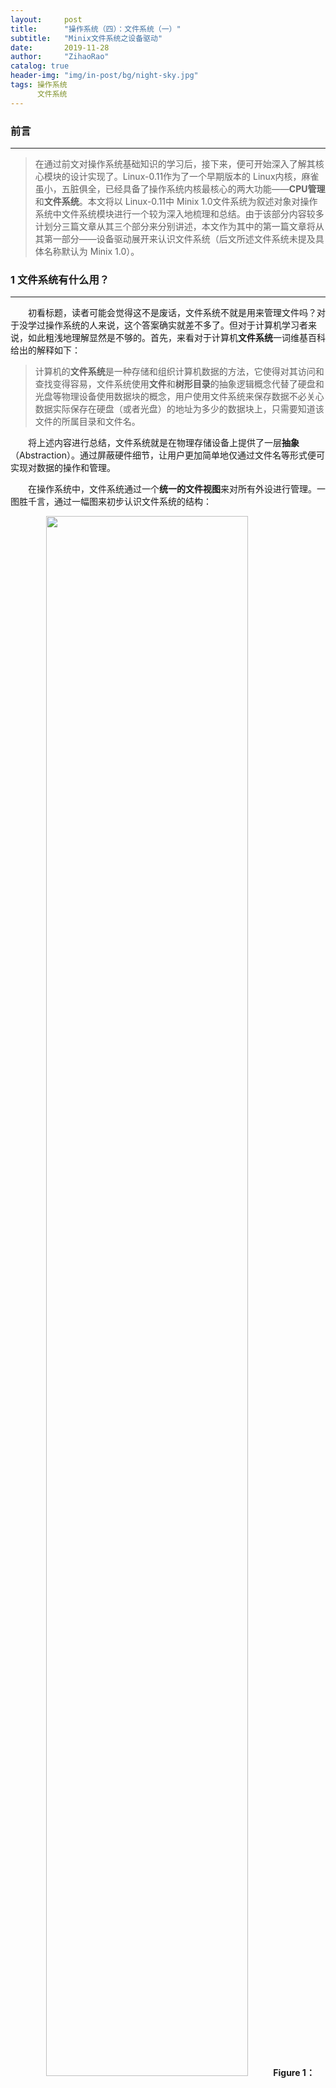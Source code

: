 ```yaml
---
layout:     post
title:      "操作系统（四）：文件系统（一）"
subtitle:   "Minix文件系统之设备驱动"
date:       2019-11-28
author:     "ZihaoRao"
catalog: true
header-img: "img/in-post/bg/night-sky.jpg"
tags: 操作系统
      文件系统
---
```






### 前言
---
> 在通过前文对操作系统基础知识的学习后，接下来，便可开始深入了解其核心模块的设计实现了。Linux-0.11作为了一个早期版本的 Linux内核，麻雀虽小，五脏俱全，已经具备了操作系统内核最核心的两大功能——**CPU管理**和**文件系统**。本文将以 Linux-0.11中 Minix 1.0文件系统为叙述对象对操作系统中文件系统模块进行一个较为深入地梳理和总结。由于该部分内容较多计划分三篇文章从其三个部分来分别讲述，本文作为其中的第一篇文章将从其第一部分——设备驱动展开来认识文件系统（后文所述文件系统未提及具体名称默认为 Minix 1.0）。                                                                                                                           
>



### 1 文件系统有什么用？
---
&emsp;&emsp;初看标题，读者可能会觉得这不是废话，文件系统不就是用来管理文件吗？对于没学过操作系统的人来说，这个答案确实就差不多了。但对于计算机学习者来说，如此粗浅地理解显然是不够的。首先，来看对于计算机**文件系统**一词维基百科给出的解释如下：

> 计算机的**文件系统**是一种存储和组织计算机数据的方法，它使得对其访问和查找变得容易，文件系统使用**文件**和**树形目录**的抽象逻辑概念代替了硬盘和光盘等物理设备使用数据块的概念，用户使用文件系统来保存数据不必关心数据实际保存在硬盘（或者光盘）的地址为多少的数据块上，只需要知道该文件的所属目录和文件名。

&emsp;&emsp;将上述内容进行总结，文件系统就是在物理存储设备上提供了一层**抽象**（Abstraction）。通过屏蔽硬件细节，让用户更加简单地仅通过文件名等形式便可实现对数据的操作和管理。

&emsp;&emsp;在操作系统中，文件系统通过一个**统一的文件视图**来对所有外设进行管理。一图胜千言，通过一幅图来初步认识文件系统的结构：

<div align="center"><img src="/img/in-post/content/os/file-system/unified-file-view.png" width="80%"/><b>Figure 1：Unified file view</b></div>

&emsp;&emsp;外设作为用户与计算机交互的入口，作为现代计算机组成中核心模块，扮演者非常重要的角色。一般的操作系统将外设粗略地分成两种类型：**块设备**（block device）和**字符设备**（character device）。块设备是一种可以以固定大小的数据块为单位进行寻址和访问的设备，如上图右侧的硬盘和软盘设备等。字符设备是一种以字符流作为操作对象的设备，不能进行寻址操作。如上图左侧的显示器，键盘和打印机等。相比于块设备而言，流设备的操作流程较简单，文本不做介绍，有兴趣的读者可以参考[《Linux内核完全注释》](https://book.douban.com/subject/1231236/)一书中第十章对流设备相关内容。本系列文章将按照上图所绘结构，以自底向上的顺序来叙述 Minix 1.0文件系统管理块设备的具体实现，本篇文章将通过对上图中 Layer 3中块设备与系统交互模块——设备驱动进行阐述来认识文件系统如何从源头进行数据的读写管理。



### 2 文件系统之设备驱动
---
#### 2.1 请求结构

&emsp;&emsp;由计算机组成原理知识可知，内存属于易失型存储器，断电后就会丢失其上所有数据。而硬盘则为持久性存储设备，只要不人为地删除，其上的数据一般都可长久保存。所以通常程序和文件等数据都存放在硬盘上，当系统开机后需要使用某个文件或程序时再动态将其加载入内存由处理器进行执行。本节将讲述的驱动程序将展示计算机文件系统如何从数据源头对数据块进行读写处理。

&emsp;&emsp;Linux-0.11的 Minix文件系统从设备读取数据的过程为，Layer 2中的缓冲管理程序通过调用 Layer 3中提供的低级块读写函数 `ll_rw_block()`，向相应的块设备驱动程序发出一个读/写数据块的操作请求。然后，该函数为此创建一个**请求结构项**，并插入到相应设备的请求队列中。为了提高读写磁盘的效率，减少磁头移动的距离，在插入请求项时会通过**电梯算法**对同一种设备的请求项按照一定的规则进行排序。

&emsp;&emsp;接下来将结合示意图以及 Linux-0.11内核相关具体代码对上述过程进行详细说明。首先，为了接收不同块设备的请求，Linux-0.11通过一张块设备表 `lbk_dev[]`来对不同设备的请求项分别进行管理。每种块设备都在表中占一项，块设备结构表表项结构如下：

```c++
/* linux-0.11/kernel/blk_drv/blk.h*/
struct blk_dev_struct {
	void (*request_fn)(void);         //Function pointer for request item operation
	struct request * current_request; //Current request item pointer
};

//Block device table(array，NR_BLK_DEV=7)
extern struct blk_dev_struct blk_dev[NR_BLK_DEV];
```

&emsp;&emsp;设备结构表结构体中，第一个字段为函数指针，其指向对应具体块设备驱动程序中的执行函数，用于调用具体块设备驱动程序处理相应块设备链表中的请求项。例如：对于硬盘设备，它为 `do_hd_request()`，对于软盘设备，它为 `do_floppy_request()`。第二个字段是当前请求项结构指针，用于指向本块设备请求项队列的表头，初始化时都被设置成 NULL。在 Linux-0.11中，默认的块设备有三种，它们分别对应的请求信息如下：

| 主设备号 |  类型  |       说明       |     请求项操作函数     |
| :--: | :--: | :------------: | :-------------: |
|  1   | 块/字符 | ram, 内存设备，虚拟盘等 | do_rd_request() |
|  2   |  块   |    fd, 软驱设备    | do_fd_request() |
|  3   |  块   |    hd, 硬盘设备    | do_hd_request() |

&emsp;&emsp;当内核发出一个块设备读写请求，`ll_rw_block()`函数即根据其参数中指明的命令(读/写)和设备号等信息，构造一个对应的请求项，然后再插入到块设备表 `blk_dev[]`中对应设备项所指向的请求队列中。块设备请求项结构如下：

```c
/* linux-0.11/kernel/blk_drv/blk.h */
struct request {
	int dev;		       /* -1 if no request */
	int cmd;		       /* READ or WRITE */
	int errors;                    /* the time of execution error*/
	unsigned long sector           /* starting sector*/
	unsigned long nr_sectors;      /* the sum number of sector need reading/writing this*/
	char * buffer;                 /* buffer to storage block that interaction with harddisk*/
	struct task_struct * waiting;  /* the process is waiting for the request*/
	struct buffer_head * bh;       /* pointer of buffer block*/
	struct request * next;         /* the next request in linklist*/
};
extern struct request request[NR_REQUEST];
```

&emsp;&emsp;每个块设备的当前请求(`current_request`) 指针与请求项数组中该设备的请求项链表共同构成了块设备的请求队列。项与项之间利用字段 next指针形成链表。因此块设备项和相应的请求队列的数组形成如下图所示结构，请求项采用数组加链表结构的好处有两点：一是利用请求项的数组结构在搜索空闲请求块时可进行循环操作，速度快。二是为了方便电梯算法将新请求项插入到请求项链表上合适的位置中。

<div align="center"><img src="/img/in-post/content/os/file-system/request-structure.png" width="90%"/><b>Figure 2：Request structure</b></div>

#### 2.2 电梯算法

&emsp;&emsp;上文已经提及，在块请求项插入请求队列过程中会通过电梯算法根据磁头移动最少等原则将其放到最合适的地方，以便提高磁盘整体的读写效率。接下来我们从具体的代码来了解其实现过程。

```c++
/* linux-0.11/kernel/blk_drv/ll_rw_blk.c */
static void add_request(struct blk_dev_struct * dev, struct request * req)
{
	struct request * tmp;

	req->next = NULL;
	cli();
	if (req->bh)
		req->bh->b_dirt = 0;
	//if dev is null, add request to header directly.
	if (!(tmp = dev->current_request)) {
		dev->current_request = req;
		sti();
		(dev->request_fn)();
		return;
	}
	//if not, utilize the elevator algorithm to insert it into REQUEST list.
	for ( ; tmp->next ; tmp=tmp->next)
		if ((IN_ORDER(tmp,req) || 
		    !IN_ORDER(tmp,tmp->next)) &&
		    IN_ORDER(req,tmp->next))
			break;
	req->next=tmp->next;
	tmp->next=req;
	sti();
}

/*
 * This is used in the elevator algorithm: Note that
 * reads always go before writes. This is natural: reads
 * are much more time-critical than writes.
 */
#define IN_ORDER(s1,s2) \
((s1)->cmd<(s2)->cmd || ((s1)->cmd==(s2)->cmd && \
((s1)->dev < (s2)->dev || ((s1)->dev == (s2)->dev && \
(s1)->sector < (s2)->sector))))
```

&emsp;&emsp;函数实现了将新请求项 request插入到请求表中的业务逻辑。首先，注意函数第一个参数 `blk_dev_struct`指针指向调用前根据设备号获得的特定块设备表项。第 6行是通过开关中断保护这段临界区（Linux-0.11运行在单CPU上，可使用开关中断实现临界区保护），对应第12和 24行有相应的解锁操作。该处通过开关中断来避免多线程下的插入异常。再看到第 10行，当该设备请求表还没有请求项时，直接将该请求项插入其中然后通过13行调用对应的设备驱动程序开始处理请求项链表上的请求。当设备请求表头指针不为空时，通过电梯算法将 request插入请求链表中合适的位置上。电梯算法实现定义在 `IN_ORDER`宏函数中。

#### 2.3 块设备读写流程

&emsp;&emsp;通过上述内容，我们已经了解了块设备请求项的基本组织形式等细节。接下来，就通过磁盘（HardDisk）驱动程序代码来看看磁盘驱动程序如何处理其对应块设备请求队列中的请求项。在讲解代码前，先再把目光投到上文 `add_request()`函数第13行找到对应设备驱动程序执行的开始 `(dev->request_fn)()`，该句通过函数指针的方式执行对应设备的驱动程序入口函数，硬盘是 do_hd_request()，软盘是 do_fd_request()，虚拟盘是 do_rd_request()等。本节我们仅通过硬盘驱动程序为案例来介绍块设备读写块过程，其他设备思路也大致相同有兴趣可阅读相关源码进行学习。硬盘驱动程序中核心源码如下，为了便于说明，仅保留了核心执行流程代码，删掉了一些额外细节：

```c
/*linux-0.11/kernel/hd.c */
void do_hd_request(void)
{
	int i,r = 0;
	unsigned int block,dev;
	unsigned int sec,head,cyl;
	unsigned int nsect;

	INIT_REQUEST;
	dev = MINOR(CURRENT->dev);
	block = CURRENT->sector;
	... /* Omit some sector checks*/
	block += hd[dev].start_sect;
	dev /= 5;
	__asm__("divl %4":"=a" (block),"=d" (sec):"0" (block),"1" (0),
		"r" (hd_info[dev].sect));
	__asm__("divl %4":"=a" (cyl),"=d" (head):"0" (block),"1" (0),
		"r" (hd_info[dev].head));
	sec++;
	nsect = CURRENT->nr_sectors;
	... /* Omit some Hard disk hardware flag checks*/
	if (CURRENT->cmd == WRITE) {
		hd_out(dev,nsect,sec,head,cyl,WIN_WRITE,&write_intr);
	    .../* Omit some Hard disk hardware checks*/
	} else if (CURRENT->cmd == READ) {
		hd_out(dev,nsect,sec,head,cyl,WIN_READ,&read_intr);
	} else
		panic("unknown hd-command");
}

/*linux-0.11/kernel/hd.c, sent WRITE/READ command to control of harddisk*/
static void hd_out(unsigned int drive,unsigned int nsect,unsigned int sect,
		unsigned int head,unsigned int cyl,unsigned int cmd,
		void (*intr_addr)(void))
{
	register int port asm("dx");

	... /* Omit some block checks*/
	do_hd = intr_addr;
	outb_p(hd_info[drive].ctl,HD_CMD);
	port=HD_DATA;
	outb_p(hd_info[drive].wpcom>>2,++port);
	outb_p(nsect,++port);
	outb_p(sect,++port);
	outb_p(cyl,++port);
	outb_p(cyl>>8,++port);
	outb_p(0xA0|(drive<<4)|head,++port);
	outb(cmd,++port);
}

/*linux-0.11/kernel/hd.c, READ command*/
static void read_intr(void)
{
	.../* Omit some checks*/
	port_read(HD_DATA,CURRENT->buffer,256);
	CURRENT->errors = 0;
	CURRENT->buffer += 512;
	CURRENT->sector++;
	if (--CURRENT->nr_sectors) {
		do_hd = &read_intr;
		return;
	}
	end_request(1);
	do_hd_request();
}

/*linux-0.11/kernel/hd.c, WRITE command*/
static void write_intr(void)
{
	.../* Omit some checks*/
	if (--CURRENT->nr_sectors) {
		CURRENT->sector++;
		CURRENT->buffer += 512;
		do_hd = &write_intr;
		port_write(HD_DATA,CURRENT->buffer,256);
		return;
	}
	end_request(1);
	do_hd_request();
}

/*linux-0.11/kernel/blk.h, */
static inline void end_request(int uptodate)
{
	DEVICE_OFF(CURRENT->dev);
	if (CURRENT->bh) {
		CURRENT->bh->b_uptodate = uptodate;
		unlock_buffer(CURRENT->bh);
	}
	if (!uptodate) {
		printk(DEVICE_NAME " I/O error\n\r");
		printk("dev %04x, block %d\n\r",CURRENT->dev,
			CURRENT->bh->b_blocknr);
	}
	wake_up(&CURRENT->waiting);
	wake_up(&wait_for_request);
	CURRENT->dev = -1;
	CURRENT = CURRENT->next;
}
```

&emsp;&emsp;首先，我们从头开始看硬盘驱动程序的执行入口函数 `do_hd_request()`，第9行的 `INIT_REQUEST`是一段宏调用用来检查请求项的合法性，若请求队列中已经没有请求项则退出。然后，第10~21行代码是将请求项参数解析成硬盘中具体扇区等信息，为磁盘控制器在特定扇区，磁道和柱面上进行读写数据提供详细信息。第22~26行是该函数的核心功能，根据请求命令类型（读/写），分别传递不同参数调用 `hd_out()`函数执行对应的逻辑。

&emsp;&emsp;`hd_out()`函数作为驱动程序与硬盘控制器的交互函数，承担了发送读/写命令给硬盘控制器的任务。首先看到第36行，定义局部寄存器变量并存放在指定通用寄存器 dx中，该处应结合第 41行来看，置 dx为数据寄存器端口（0xlf0）。然后通过第 42~48行参数的传递和 port变量指针的移动将读/写硬盘所需的磁盘详细信息设置到 **0x1f1~0x1f7**这 7个端口上。另外，第39行的 `do_hd`所指函数会在硬盘控制器发出中断后的中断处理程序中被调用，将参数 `intr_addr`函数指针所指的 `read_intr()/write_intr()`函数赋给其，当硬盘完成了一次任务向 CPU发出中断时，在对应的中断处理程序中，调用本次请求的 `do_hd`指针所指向的任务函数进行执行。最终，硬盘控制器通过特定端口的参数获取读/写硬盘的具体信息，便可开始执行数据块的读/写请求。

&emsp;&emsp;以上就是请求项执行的基本过程，接下来再对其中的执行函数 read_intr()和write_intr()进行一个较详细的介绍，通过阅读其具体实现便可理解一个设备请求队列中的任务是如何从开始执行到全部执行完毕结束。首先，看到第 55行 read_intr()函数中的 `port_read()`函数，该是一段C语言内嵌汇编指令。其将 256个内存字即一个扇区中 512字节数据读入到请求项缓存结构 buffer中（即缓存中的一个块）。当一个任务较大不只有一个数据块时，通过第 56~58行设置标志位，移动缓存块指针和递增扇区号以及重置 `do_hd`函数指针等操作在磁盘执行完 port_read()后磁盘控制器再次发出中断时，再次执行中断处理程序开始下一个扇区数据的读取直到读完所有所需的扇区为止。write_intr()函数写入数据与上述过程类似，这里不再累述。当任务全部读写完毕，最后通过执行第63行的 `end_request(1)`函数唤醒等待当前任务的进程，并将当前任务指针指向请求队列中的下一个任务。然后再调用 `do_hd_request()`开始下一个任务的执行，依此循环往复直到队列中的所有请求项执行完毕，队首指针为 NULL。最后，当最后调用 `do_hd_request()`执行到第9行 `INIT_REQUEST`发现没有可执行请求主动退出循环，即完成该设备请求队列中所有任务。上述过程的可参照一下图解：

<div align="center"><img src="/img/in-post/content/os/file-system/reading-process.png" width="90%"/><b>Figure 3：Reading process</b></div>

<div align="center"><img src="/img/in-post/content/os/file-system/writing-process.png" width="90%"/><b>Figure 4：Writing process</b></div>

&emsp;&emsp;以上便是磁盘块设备请求队列中任务循环执行的全过程，在其中一个设备的循环执行过程起于上述 `add_request()`函数第13行 `(dev->request_fn)()`函数调用，终于当该设备请求队列为空后执行上述 `do_hd_request()`函数第9行的  `INIT_REQUEST`宏函数而终止，上述整个过程如下图所示:

<div align="center"><img src="/img/in-post/content/os/file-system/driver-workflow.png" width="90%"/><b>Figure 5：Driver workflow</b></div>

### 3 小结

---
- 本文首先介绍了计算机文件系统的相关概念。然后，以自底向上的顺序开始讲述文件系统的第一部分也是本文的主要内容——设备驱动程序，作为接口程序它为操作系统与具体外设交互提供了具体控制实现。本文作为文件系统系列文章中的第一篇主要是从数据输入输出源头开始介绍文件系统，后续文章将对文件系统中的缓存以及文件组织结构等更多文件系统的其他模块进行讲述，有兴趣的读者可通过后文的阅读进行相关内容的学习。

  ​




### 参考资料
---
- [Linux内核完全注释，赵炯](https://book.douban.com/subject/1231236/)
- [哈尔滨工业大学操作系统课程，李治军](https://www.bilibili.com/video/av17036347?from=search&seid=11186295937821986776)

